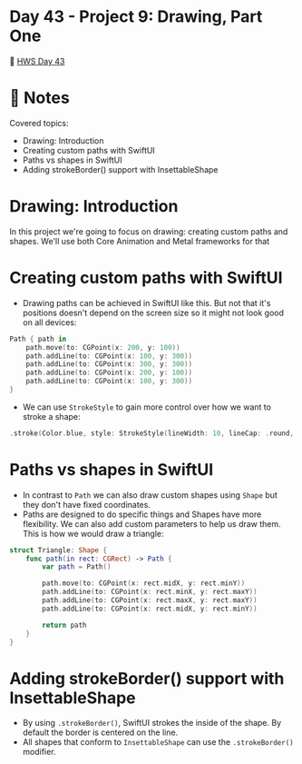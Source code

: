 # Day 43 - Project 9: Drawing, Part One
🔗 [HWS Day 43](https://www.hackingwithswift.com/100/swiftui/43)

# 📝 Notes
Covered topics:

- Drawing: Introduction
- Creating custom paths with SwiftUI
- Paths vs shapes in SwiftUI
- Adding strokeBorder() support with InsettableShape

# Drawing: Introduction

In this project we're going to focus on drawing: creating custom paths and shapes. We'll use both Core Animation and Metal frameworks for that

# Creating custom paths with SwiftUI

- Drawing paths can be achieved in SwiftUI like this. But not that it's positions doesn't depend on the screen size so it might not look good on all devices:

```swift
Path { path in
    path.move(to: CGPoint(x: 200, y: 100))
    path.addLine(to: CGPoint(x: 100, y: 300))
    path.addLine(to: CGPoint(x: 300, y: 300))
    path.addLine(to: CGPoint(x: 200, y: 100))
    path.addLine(to: CGPoint(x: 100, y: 300))
}
```

- We can use `StrokeStyle` to gain more control over how we want to stroke a shape:

```swift
.stroke(Color.blue, style: StrokeStyle(lineWidth: 10, lineCap: .round, lineJoin: .round))
```

# Paths vs shapes in SwiftUI

- In contrast to `Path` we can also draw custom shapes using `Shape` but they don't have fixed coordinates.
- Paths are designed to do specific things and Shapes have more flexibility. We can also add custom parameters to help us draw them. This is how we would draw a triangle:

```swift
struct Triangle: Shape {
    func path(in rect: CGRect) -> Path {
        var path = Path()

        path.move(to: CGPoint(x: rect.midX, y: rect.minY))
        path.addLine(to: CGPoint(x: rect.minX, y: rect.maxY))
        path.addLine(to: CGPoint(x: rect.maxX, y: rect.maxY))
        path.addLine(to: CGPoint(x: rect.midX, y: rect.minY))

        return path
    }
}
```

# Adding strokeBorder() support with InsettableShape

- By using `.strokeBorder()`, SwiftUI strokes the inside of the shape. By default the border is centered on the line.
- All shapes that conform to `InsettableShape` can use the `.strokeBorder()` modifier.